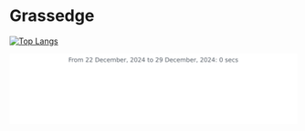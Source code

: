 # Grassedge

[![Top Langs](https://github-readme-stats.vercel.app/api/top-langs/?username=anuraghazra)](https://github.com/anuraghazra/github-readme-stats)

<!--START_SECTION:waka-->
<img
  src="https://github.com/GrassedgeT/GrassedgeT/blob/main/images/stat.svg"
  alt="Alternative Text"
/>
<!--END_SECTION:waka-->
